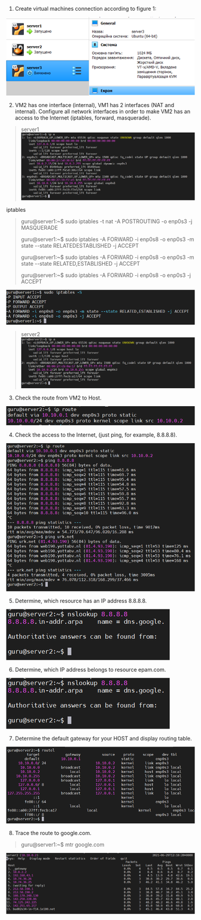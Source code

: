 1. Create virtual machines connection according to figure 1:

![img.png](img/servers.png)

2. VM2 has one interface (internal), VM1 has 2 interfaces (NAT and internal).
   Configure all network interfaces in order to make
   VM2 has an access to the Internet (iptables, forward, masquerade).
   
>server1
![img.png](img/config_server1.png)


iptables
> guru@server1:~$ sudo iptables -t nat -A POSTROUTING -o enp0s3 -j MASQUERADE
>
>guru@server1:~$ sudo iptables -A FORWARD -i enp0s8 -o enp0s3 -m state --state RELATEDESTABLISHED -j ACCEPT
>
>guru@server1:~$ sudo iptables -A FORWARD -i enp0s8 -o enp0s3 -m state --state RELATED,ESTABLISHED -j ACCEPT
>
>guru@server1:~$ sudo iptables -A FORWARD -i enp0s8 -o enp0s3 -j ACCEPT

![img.png](img/server1_iptables.png)

>server2
![img.png](img/config_server2.png)

3. Check the route from VM2 to Host.
   
![img.png](img/ip_route_serv2.png)

4. Check the access to the Internet, (just ping, for example, 8.8.8.8).
   
![img.png](img/serve2_ping.png)

5. Determine, which resource has an IP address 8.8.8.8.
   
![img.png](img/dns_google.png)

6. Determine, which IP address belongs to resource epam.com.
   
![img.png](img/dns_google.png)

7. Determine the default gateway for your HOST and display routing table.
   
![img.png](img/routel.png)

8. Trace the route to google.com.

>guru@server1:~$ mtr google.com

![img.png](img/mtr.png)